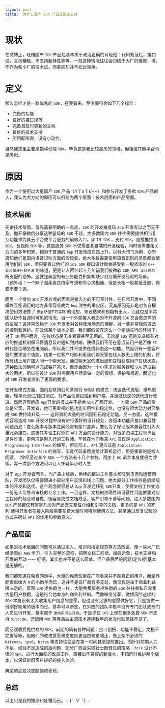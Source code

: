 ```yaml
---
layout: post
title:  为什么国产 SDK 产品总是这么烂
---
```


# 现状

在微博上，吐槽国产 `SDK` 产品烂基本属于政治正确的月经贴：代码规范烂，接口烂，文档糟糕，不支持新特性等等。一般这种情况往往会归结于大厂的傲慢，懒，不作为和小厂的技术烂，而事实却并不如此简单。

# 定义

那么怎样才是一款优秀的 `SDK`，在我看来，至少要符合如下几个标准：

* 完备的功能
* 良好的接口规范
* 完备且及时更新的文档
* 良好的技术支持
* 所用即所得，没有小动作。

当然我这里主要是指移动端 `SDK`，毕竟这是我比较熟悉的领域，但相信其他平台也是类似。


# 原因

作为一个使用过大量国产 `SDK` 产品（/(ㄒoㄒ)/~~）和参与开发了多款 `SDK` 产品的人，我认为大方向的原因可以归结为两个层面：技术层面和产品层面。


## 技术层面

先讲技术层面，首先需要明确的一点是，`SDK` 的开发难度较 `App` 开发有过之而无不及。撇开像微信分享这种量级的 `SDK` 不谈，大多数国内 `SDK` 往往需要提供相当复杂功能作为其云平台或平台服务的前端入口，如 `IM SDK` ，支付 `SDK`，直播推拉流 `SDK`，音视频 `SDK` 等，这些服务 `SDK` 不仅需要各自端的开发经验，同时也需要相关方向的多年积累，相对于普通的 `App` 开发难度自然上升。以科大讯飞为例，众所周知他们是国内语音识别方面的佼佼者，绝大多数需要使用语音识别的场景都会使用他们的 `SDK`，但只要看过他们的 `iOS SDK` 接口设计就会感受到一股浓浓的 `C++ 混合匈牙利命名法` 的味道，更是让人回忆起十几年前我们被微软 `COM API 设计理念` 所支配的恐怖。这就是典型的有业务能力积累却缺少对应端开发经验的场景。 （题外话：一个妹子温柔善良持家有道和你心灵相通，但是长相一般甚至丑陋，你要不要？逃。


而另一个增加 `SDK` 开发难度的因素是接入方的不可预计性。在日常开发中，不同模块互相调用的地方非常容易成为 `bug` 滋生的重灾区。究其原因无非是对各自模块使用方法做了 `想当然但不符实际` 的设想，导致结果和预期有出入，而这仅是平常团队协作且源码可见的情况。当一个外部接入者面对不开源的 `SDK` 又会做怎样的假设呢？这非常依赖于 `SDK` 开发者对各种使用场景的理解，对一些非常规的做法的控制和保护。在云信某个版本之前，我们都假设在这么一个移动先行的环境下，对于 `IM` 用户而言，在线状态是无关紧要甚至无用的。无论是 `iOS` 还是安卓都有对应的推送机制保证将消息及时通知到对端，使得我们不用在意当前用户是否像 `PC` 时代是否端坐在电脑前，所以我们并不提供在线状态这一功能。然而仍有一些客户强烈要求这个功能，结果一位客户巧妙利用我们聊天室在线人数无上限的机制，将所有线上用户加入同一个聊天室，通过聊天室的进出通知变相获取用户在线状态。这种做法的确可以完成客户需求，但却会因为一个小需求对服务器和 `SDK` 造成巨大的困扰，所以在设计 `SDK` 时需要用户场景做一定的假想，保护和规避，而这也对 `SDK` 开发者提出了更高的要求。


在开发模式方面，国内互联网公司多推行 `快糙猛` 的模式：快速迭代发版，重热更新，轻单元测试/接口测试，将产品快速投递到用户端，并通过快速的迭代进行改进。然而这套适应 `App`开发的模式并不适合 `SDK` 产品开发。一方面 `SDK` 产品的受众是公司，开发者，他们更重视的是功能实用性和稳定性，也没有很大动力对已集成 `SDK` 做持续升级 ---- 这将消耗大量的时间回归已稳定功能。另一方面，这种模式容易造成 `SDK` 开发过程中没有进行很好的设计规划，各版本功能间接口兼容性问题凸显：要么版本与版本之间经常有接口差异，要么为了保证版本兼容性引入大量冗余接口。这极其考验工程师在 `API` 方面的设计能力，对很多资深工程师尚且是件难事，更何况是刚入行的工程师。毕竟在他们看来 `API` 仅仅是 `Application Programming Interface` 的缩写。但实际上，`API` 更应该是 `Applciation Progrmmer Interface` 的缩写，毕竟代码虽然是给计算机运行，但更重要的是给人阅读。 (曾经见过某个 `SDK` 一个方法有十几个参数，再加上 `OC` 语言本身就极为啰嗦，写一次那个方法可以让人怀疑半小时人生


对于 `App` 开发者而言，当产品上线后，后续的跟进工作基本都交到市场和运营团队，开发团队仅需要跟进小部分用户反馈和线上问题，绝大部分工作往往是后续版本的开发和迭代。这个观念很容易从 `App` 开发迁移到 `SDK`开发：使得文档工作变成一份无人监督和审核的业余工作。一旦这样，文档的准确性和可读性只能依靠对应工程师的经验和自觉，很容易找成文档缺乏，客户引导不够等问题。绝大多数国内 `SDK` 产品都仅有寥寥几段对产品做完整性介绍和引导的文档，更多的是 `API` 的罗列,使得开发者在接入阶段需要花费大量时间猜测使用方法，甚至通过反复试验的方式来确认 `API` 的作用和参数意义。



## 产品层面

如果说技术层面的问题可以通过招人，培训和指定规范等方法改进，像一些大厂已经渐渐向 `AWS` 学习，引入完整的流程，招聘文档工程师，加强运营，技术支持和开发的互动 ---- 好吧，其实也并不是这么简单。但产品层面的问题(定位)则基本是无解的。

我们都知道在免费网游中，大量的免费玩家在厂商看来并不是真正的用户，而是养肥贡献给大 `R` 的小嫩羊而已，这并不是说厂商有多无耻，而仅仅是由于商业利益所决定的。反观 `SDK` 提供商也一样，大量免费服务提供商的 `SDK` 往往会私自收集大量用户数据，这是符合他本身的商业利益的。而像微信分享，微博风险这样的 `SDK` 本身没有太大收集用户信息的意愿，但也没有足够的意愿做好它，只是提供一份刚好能用的版本而已。基本可以断定，在对应的团队中根本没有专门团队或专门人员进行开发，基本属于 `面向实习生开发`。于是乎在 `iOS` 上现在很多免费 `SDK` 不支持 `bitocde`，仍使用 `MRC` 等等落后主流技术选择数年的状况也就见怪不见了。

而反观收费提供商的 `SDK`，前期的确有各种问题：接口别扭，功能不稳定，文档不完善等等，但他们的改进意愿和态度则更强烈和更端正，像上架所必须的 `bitcode`，`ipv6`，`https` 等支持往往会在第一时间甚至提前推出。而针对前期人力不足，经验不足造成的版问题，部分厂商会采取壮士断臂式的策略：`fork` 设计不佳的 `SDK`，进行大面积的改良工作，直接出不兼容的新版本，不惜同时维护两个版本，以保证新旧客户较好的接入体验。

典型的屁股决定脑袋的表现。

## 总结

以上只是我的推测和吐槽而已。╮(╯▽╰)╭


